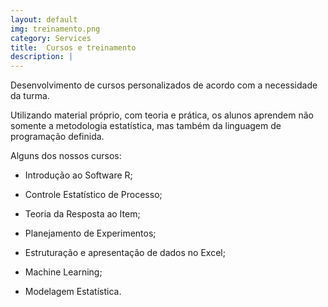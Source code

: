 ```yaml
---
layout: default
img: treinamento.png
category: Services
title:  Cursos e treinamento
description: |
---
```

Desenvolvimento de cursos personalizados de acordo com a necessidade da turma. 

Utilizando material próprio, com teoria e prática, os alunos aprendem não somente a metodologia estatística, mas também da linguagem de programação definida.

Alguns dos nossos cursos:

- Introdução ao Software R;

- Controle Estatístico de Processo;

- Teoria da Resposta ao Item;

- Planejamento de Experimentos;

- Estruturação e apresentação de dados no Excel;

- Machine Learning;

- Modelagem Estatística.

